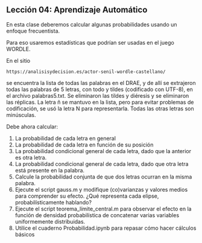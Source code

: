 ## Lección 04: Aprendizaje Automático

En esta clase deberemos calcular algunas probabilidades usando un
enfoque frecuentista.

Para eso usaremos estadísticas que podrían ser usadas en el juego
WORDLE.

En el sitio

    https://analisisydecision.es/actor-senil-wordle-castellano/

se encuentra la lista de todas las palabras en el DRAE, y de allí se
extrajeron todas las palabras de 5 letras, con todo y tildes
(codificado con UTF-8), en el archivo palabras5.txt.  Se eliminaron
las tildes y diéresis y se eliminaron las réplicas.  La letra ñ se
mantuvo en la lista, pero para evitar problemas de codificación, se
usó la letra N para representarla.  Todas las otras letras son
minúsculas.

Debe ahora calcular:

1. La probabilidad de cada letra en general
2. La probabilidad de cada letra en función de su posición
3. La probabilidad condicional general de cada letra, dado que la anterior es
   otra letra.
4. La probabilidad condicional general de cada letra, dado que otra letra está
   presente en la palabra.
5. Calcule la probabilidad conjunta de que dos letras ocurran en la misma
   palabra.
6. Ejecute el script gauss.m y modifique (co)varianzas y valores
   medios para comprender su efecto.  ¿Qué representa cada elipse,
   probabilísticamente hablando?
7. Ejecute el script teorema_límite_central.m para observar el efecto en la
   función de densidad probabilística de concatenar varias variables
   uniformemente distribuidas.
8. Utilice el cuaderno Probabilidad.ipynb para repasar cómo hacer cálculos
   básicos 